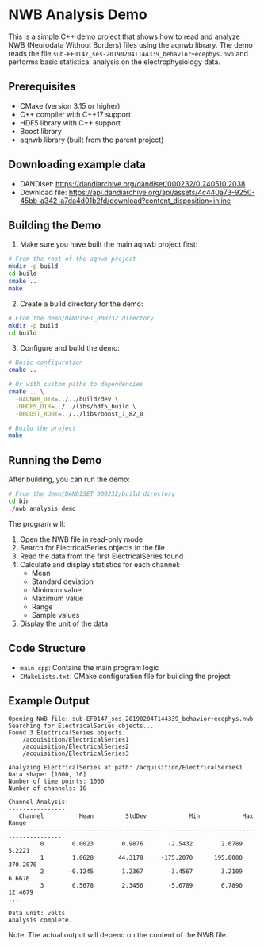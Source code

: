 # NWB Analysis Demo

This is a simple C++ demo project that shows how to read and analyze NWB (Neurodata Without Borders) files using the aqnwb library. The demo reads the file `sub-EF0147_ses-20190204T144339_behavior+ecephys.nwb` and performs basic statistical analysis on the electrophysiology data.

## Prerequisites

- CMake (version 3.15 or higher)
- C++ compiler with C++17 support
- HDF5 library with C++ support
- Boost library
- aqnwb library (built from the parent project)

## Downloading example data

* DANDIset: https://dandiarchive.org/dandiset/000232/0.240510.2038
* Download file: https://api.dandiarchive.org/api/assets/4c440a73-9250-45bb-a342-a7da4d01b2fd/download?content_disposition=inline

## Building the Demo

1. Make sure you have built the main aqnwb project first:

```bash
# From the root of the aqnwb project
mkdir -p build
cd build
cmake ..
make
```

2. Create a build directory for the demo:

```bash
# From the demo/DANDISET_000232 directory
mkdir -p build
cd build
```

3. Configure and build the demo:

```bash
# Basic configuration
cmake ..

# Or with custom paths to dependencies
cmake .. \
  -DAQNWB_DIR=../../build/dev \
  -DHDF5_DIR=../../libs/hdf5_build \
  -DBOOST_ROOT=../../libs/boost_1_82_0

# Build the project
make
```

## Running the Demo

After building, you can run the demo:

```bash
# From the demo/DANDISET_000232/build directory
cd bin
./nwb_analysis_demo
```

The program will:

1. Open the NWB file in read-only mode
2. Search for ElectricalSeries objects in the file
3. Read the data from the first ElectricalSeries found
4. Calculate and display statistics for each channel:
   - Mean
   - Standard deviation
   - Minimum value
   - Maximum value
   - Range
   - Sample values
5. Display the unit of the data

## Code Structure

- `main.cpp`: Contains the main program logic
- `CMakeLists.txt`: CMake configuration file for building the project

## Example Output

```
Opening NWB file: sub-EF0147_ses-20190204T144339_behavior+ecephys.nwb
Searching for ElectricalSeries objects...
Found 3 ElectricalSeries objects.
    /acquisition/ElectricalSeries1
    /acquisition/ElectricalSeries2
    /acquisition/ElectricalSeries3

Analyzing ElectricalSeries at path: /acquisition/ElectricalSeries1
Data shape: [1000, 16]
Number of time points: 1000
Number of channels: 16

Channel Analysis:
----------------
   Channel          Mean         StdDev            Min            Max          Range
-------------------------------------------------------------------------------------
         0        0.0023        0.9876       -2.5432        2.6789        5.2221
         1        1.0628       44.3178     -175.2070      195.0000      370.2070
         2       -0.1245        1.2367       -3.4567        3.2109        6.6676
         3        0.5678        2.3456       -5.6789        6.7890       12.4679
...

Data unit: volts
Analysis complete.
```

Note: The actual output will depend on the content of the NWB file.
